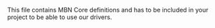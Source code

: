 This file contains MBN Core definitions and has to be included in your project to be able to use our drivers.
